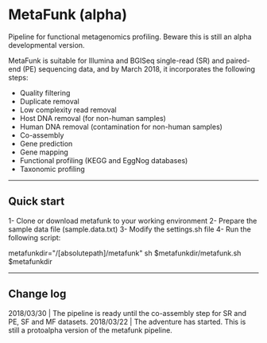 # MetaFunk (alpha)
Pipeline for functional metagenomics profiling. Beware this is still an alpha developmental version.

MetaFunk is suitable for Illumina and BGISeq single-read (SR) and paired-end (PE) sequencing data, and by March 2018, it incorporates the following steps:

- Quality filtering
- Duplicate removal
- Low complexity read removal
- Host DNA removal (for non-human samples)
- Human DNA removal (contamination for non-human samples)
- Co-assembly
- Gene prediction
- Gene mapping
- Functional profiling (KEGG and EggNog databases)
- Taxonomic profiling

----
## Quick start
1- Clone or download metafunk to your working environment
2- Prepare the sample data file (sample.data.txt)
3- Modify the settings.sh file 
4- Run the following script:

metafunkdir="/[absolutepath]/metafunk"
sh $metafunkdir/metafunk.sh $metafunkdir

----
## Change log
2018/03/30 | The pipeline is ready until the co-assembly step for SR and PE, SF and MF datasets.
2018/03/22 | The adventure has started. This is still a protoalpha version of the metafunk pipeline.
